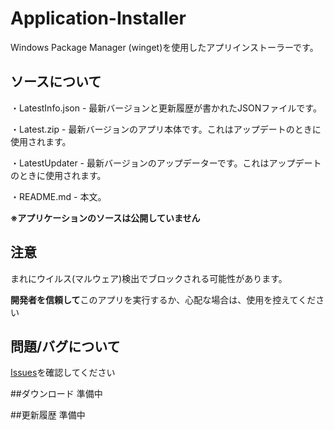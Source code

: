 # Application-Installer
Windows Package Manager (winget)を使用したアプリインストーラーです。

## ソースについて
・LatestInfo.json - 最新バージョンと更新履歴が書かれたJSONファイルです。

・Latest.zip - 最新バージョンのアプリ本体です。これはアップデートのときに使用されます。

・LatestUpdater - 最新バージョンのアップデーターです。これはアップデートのときに使用されます。

・README.md - 本文。

**※アプリケーションのソースは公開していません**

## 注意

まれにウイルス(マルウェア)検出でブロックされる可能性があります。

**開発者を信頼して**このアプリを実行するか、心配な場合は、使用を控えてください

## 問題/バグについて
[Issues](https://github.com/GitHub-Pt04/Application-Installer/issues)を確認してください

##ダウンロード
準備中

##更新履歴
準備中
